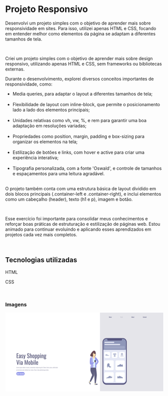 <h1>Projeto Responsivo</h1>
<p>Desenvolvi um projeto simples com o objetivo de aprender mais sobre responsividade em sites. Para isso, utilizei apenas HTML e CSS, focando em entender melhor como elementos da página se adaptam a diferentes tamanhos de tela.</p>
<br>
<p>Criei um projeto simples com o objetivo de aprender mais sobre design responsivo, utilizando apenas HTML e CSS, sem frameworks ou bibliotecas externas.

Durante o desenvolvimento, explorei diversos conceitos importantes de responsividade, como:
<ul>
<li>Media queries, para adaptar o layout a diferentes tamanhos de tela;</li>
<br>
<li>Flexibilidade de layout com inline-block, que permite o posicionamento lado a lado dos elementos principais;</li>
<br>
<li>Unidades relativas como vh, vw, %, e rem para garantir uma boa adaptação em resoluções variadas;</li>
<br>
<li>Propriedades como position, margin, padding e box-sizing para organizar os elementos na tela;</li>
<br>
<li>Estilização de botões e links, com hover e active para criar uma experiência interativa;</li>
<br>
<li>Tipografia personalizada, com a fonte 'Oswald', e controle de tamanhos e espaçamentos para uma leitura agradável.</li>
</ul>
<br>
O projeto também conta com uma estrutura básica de layout dividido em dois blocos principais (.container-left e .container-right), e inclui elementos como um cabeçalho (header), texto (h1 e p), imagem e botão.</p>
<br>
<p>Esse exercício foi importante para consolidar meus conhecimentos e reforçar boas práticas de estruturação e estilização de páginas web. Estou animado para continuar evoluindo e aplicando esses aprendizados em projetos cada vez mais completos.</p>
<br>
<h2>Tecnologias utilizadas</h2>
<p>HTML</p>
<p>CSS</p>
<br>
<h3>Imagens</h3>
<img src="https://github.com/ArthurFerreiraTeixeira/projeto-responsivo/blob/main/img/projeto%20web.png?raw=true">
<br>
